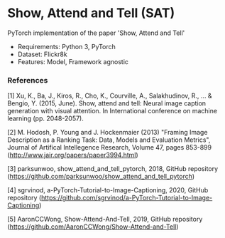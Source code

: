 # Show, Attend and Tell (SAT)

PyTorch implementation of the paper 'Show, Attend and Tell'

* Requirements: Python 3, PyTorch
* Dataset: Flickr8k
* Features: Model, Framework agnostic

### References
[1] Xu, K., Ba, J., Kiros, R., Cho, K., Courville, A., Salakhudinov, R., ... & Bengio, Y. (2015, June). Show, attend and tell: Neural image caption generation with visual attention. In International conference on machine learning (pp. 2048-2057).

[2] M. Hodosh, P. Young and J. Hockenmaier (2013) "Framing Image Description as a Ranking Task: Data, Models and Evaluation Metrics", Journal of Artifical Intellegence Research, Volume 47, pages 853-899 (http://www.jair.org/papers/paper3994.html)

[3] parksunwoo, show_attend_and_tell_pytorch, 2018, GitHub repository (https://github.com/parksunwoo/show_attend_and_tell_pytorch)

[4] sgrvinod, a-PyTorch-Tutorial-to-Image-Captioning, 2020, GitHub repository (https://github.com/sgrvinod/a-PyTorch-Tutorial-to-Image-Captioning)

[5] AaronCCWong, Show-Attend-And-Tell, 2019, GitHub repository (https://github.com/AaronCCWong/Show-Attend-and-Tell)
